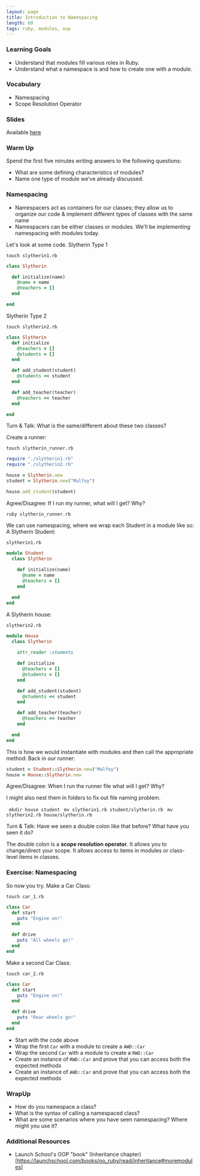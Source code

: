 ```yaml
---
layout: page
title: Introduction to Namespacing
length: 60
tags: ruby, modules, oop
---
```


### Learning Goals

* Understand that modules fill various roles in Ruby.
* Understand what a namespace is and how to create one with a module.

### Vocabulary 

* Namespacing
* Scope Resolution Operator

### Slides

Available [here](../slides/intro_to_namespacing)

### Warm Up

Spend the first five minutes writing answers to the following questions:

* What are some defining characteristics of modules?
* Name one type of module we've already discussed.

### Namespacing

* Namespacers act as containers for our classes; they allow us to organize our code & implement different types of classes with the same name 
* Namespacers can be either classes or modules. We'll be implementing namespacing with modules today.

Let's look at some code.
Slytherin Type 1

`touch slytherin1.rb`

```ruby
class Slytherin

  def initialize(name)
    @name = name
    @teachers = []
  end

end
```

Slytherin Type 2

`touch slytherin2.rb`

```ruby
class Slytherin
  def initialize
    @teachers = []
    @students = []
  end

  def add_student(student)
    @students << student
  end

  def add_teacher(teacher)
    @teachers << teacher
  end

end
```
Turn & Talk:
What is the same/different about these two classes?


Create a runner:

`touch slytherin_runner.rb`

```ruby
require "./slytherin1.rb"
require "./slytherin2.rb"

house = Slytherin.new
student = Slytherin.new("Malfoy")

house.add_student(student)
```

Agree/Disagree:
If I run my runner, what will I get? Why?

`ruby slytherin_runner.rb`

We can use namespacing, where we wrap each Student in a module like so:
A Slytherin Student:

`slytherin1.rb`

```ruby
module Student
  class Slytherin
    
    def initialize(name)
      @name = name
      @teachers = []
    end

  end
end
```
A Slytherin house:

`slytherin2.rb`

```ruby
module House
  class Slytherin
    
    attr_reader :students

    def initialize
      @teachers = []
      @students = []
    end

    def add_student(student)
      @students << student
    end

    def add_teacher(teacher)
      @teachers << teacher
    end

  end
end
```

This is how we would instantiate with modules and then call the appropriate method:
Back in our runner:

```ruby
student = Student::Slytherin.new("Malfoy")
house = House::Slytherin.new
```

Agree/Disagree:
When I run the runner file what will I get? Why?

I might also nest them in folders to fix out file naming problem.

` mkdir house student`
` mv slytherin1.rb student/slytherin.rb`
` mv slytherin2.rb house/slytherin.rb`

Turn & Talk:
Have we seen a double colon like that before? What have you seen it do?

The double colon is a **scope resolution operator**. It allows you to change/direct your scope. It allows access to items in modules or class-level items in classes.

### Exercise: Namespacing

So now you try.
Make a Car Class:

`touch car_1.rb`

```ruby
class Car
  def start
    puts "Engine on!"
  end

  def drive
    puts "All wheels go!"
  end
end
```

Make a second Car Class:

`touch car_2.rb`

```ruby
class Car
  def start
    puts "Engine on!"
  end

  def drive
    puts "Rear wheels go!"
  end
end
```

* Start with the code above
* Wrap the first `Car` with a module to create a `AWD::Car`
* Wrap the second `Car` with a module to create a `RWD::Car`
* Create an instance of `RWD::Car` and prove that you can access both
  the expected methods
* Create an instance of `AWD::Car` and prove that you can access both
  the expected methods

### WrapUp
* How do you namespace a class?
* What is the syntax of calling a namespaced class?
* What are some scenarios where you have seen namespacing? Where might you use it?

### Additional Resources
* Launch School's OOP "book" (Inheritance chapter)[https://launchschool.com/books/oo_ruby/read/inheritance#moremodules]
